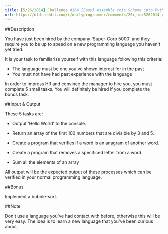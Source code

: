 ```yaml
---
title: [5/26/2014] Challenge #164 [Easy] Assemble this Scheme into Python
url: https://old.reddit.com/r/dailyprogrammer/comments/26ijiu/5262014_challenge_164_easy_assemble_this_scheme/
---
```


##Description

You have just been hired by the company 'Super-Corp 5000' and they require you to be up to speed on a new programming language you haven't yet tried.

It is your task to familiarise yourself with this language following this criteria:

* The language must be one you've shown interest for in the past 
* You must not have had past experience with the language

In order to Impress HR and convince the manager to hire you, you must complete 5 small tasks. You will definitely be hired if you complete the bonus task.

##Input & Output

These 5 tasks are:

* Output 'Hello World' to the console.

* Return an array of the first 100 numbers that are divisible by 3 and 5.

* Create a program that verifies if a word is an anagram of another word.

* Create a program that removes a specificed letter from a word.

* Sum all the elements of an array

All output will be the expected output of these processes which can be verified in your normal programming language.

##Bonus

Implement a bubble-sort.

##Note

Don't use a language you've had contact with before, otherwise this will be very easy. The idea is to learn a new language that you've been curious about.
